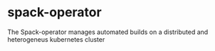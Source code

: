 # spack-operator
The Spack-operator manages automated builds on a distributed and heterogeneus kubernetes cluster
